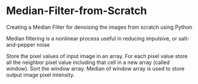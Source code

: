 # Median-Filter-from-Scratch
Creating a Median Filter for denoising the images from scratch using Python


Median filtering is a nonlinear process useful in reducing impulsive, or salt-and-pepper noise


Store the pixel values of input image in an array.
For each pixel value store all the neighbor pixel value including that cell in a new array (called window).
Sort the window array.
Median of window array is used to store output image pixel intensity.
